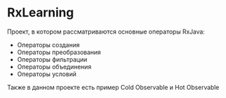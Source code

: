 # RxLearning
Проект, в котором рассматриваются основные операторы RxJava:

- Операторы создания
- Операторы преобразования
- Операторы фильтрации
- Операторы объединения
- Операторы условий

Также в данном проекте есть пример Cold Observable и Hot Observable
